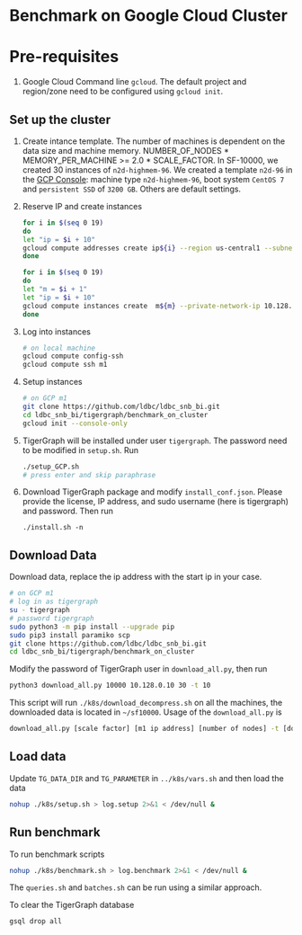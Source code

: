 
# Benchmark on Google Cloud Cluster

# Pre-requisites

1. Google Cloud Command line `gcloud`. The default project and region/zone need to be configured using `gcloud init`.

## Set up the cluster

1. Create intance template. The number of machines is dependent on the data size and machine memory. NUMBER_OF_NODES * MEMORY_PER_MACHINE >= 2.0 * SCALE_FACTOR. In SF-10000, we created 30 instances of `n2d-highmem-96`. We created a template `n2d-96` in the [GCP Console](https://cloud.google.com/compute/docs/instance-templates/create-instance-templates):  machine type ``n2d-highmem-96``, boot system `CentOS 7` and `persistent SSD` of `3200 GB`. Others are default settings.

1. Reserve IP and create instances

    ```sh
    for i in $(seq 0 19)
    do
    let "ip = $i + 10"
    gcloud compute addresses create ip${i} --region us-central1 --subnet default  --addresses  10.128.0.${ip}
    done

    for i in $(seq 0 19)
    do
    let "m = $i + 1"
    let "ip = $i + 10"
    gcloud compute instances create  m${m} --private-network-ip 10.128.0.${ip}  --source-instance-template n2d-96
    done
    ```

1. Log into instances

    ```sh
    # on local machine
    gcloud compute config-ssh
    gcloud compute ssh m1
    ```

1. Setup instances

    ```sh
    # on GCP m1 
    git clone https://github.com/ldbc/ldbc_snb_bi.git
    cd ldbc_snb_bi/tigergraph/benchmark_on_cluster
    gcloud init --console-only
    ```

1. TigerGraph will be installed under user `tigergraph`. The password need to be modified in `setup.sh`. Run

    ```sh
    ./setup_GCP.sh
    # press enter and skip paraphrase
    ```

1. Download TigerGraph package and modify `install_conf.json`. Please provide the license, IP address, and sudo username (here is tigergraph) and password. Then run

    ```
    ./install.sh -n
    ```

## Download Data
Download data, replace the ip address with the start ip in your case.
```sh
# on GCP m1 
# log in as tigergraph
su - tigergraph 
# password tigergraph
sudo python3 -m pip install --upgrade pip
sudo pip3 install paramiko scp
git clone https://github.com/ldbc/ldbc_snb_bi.git
cd ldbc_snb_bi/tigergraph/benchmark_on_cluster
```
Modify the password of TigerGraph user in `download_all.py`, then run
```sh
python3 download_all.py 10000 10.128.0.10 30 -t 10
```
This script will run `./k8s/download_decompress.sh` on all the machines, the downloaded data is located in `~/sf10000`. Usage of the `download_all.py` is 
```sh
download_all.py [scale factor] [m1 ip address] [number of nodes] -t [download threads]`
```

## Load data
Update `TG_DATA_DIR` and `TG_PARAMETER` in `../k8s/vars.sh` and then load the data
```sh
nohup ./k8s/setup.sh > log.setup 2>&1 < /dev/null &
```

## Run benchmark
To run benchmark scripts

```bash
nohup ./k8s/benchmark.sh > log.benchmark 2>&1 < /dev/null &
```

The `queries.sh` and `batches.sh` can be run using a similar approach.

To clear the TigerGraph database

```bash
gsql drop all
```
